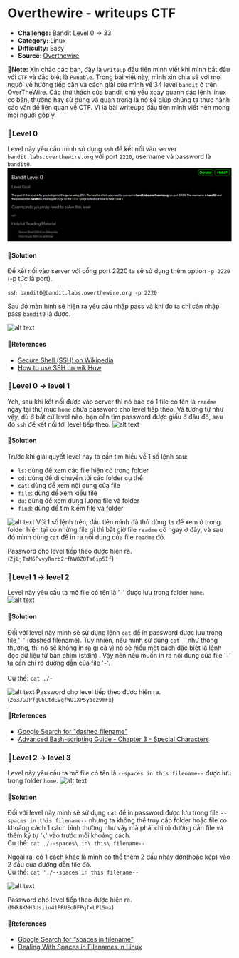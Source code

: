 # Overthewire - writeups CTF

- **Challenge:** Bandit Level 0 -> 33
- **Category:** Linux
- **Difficulty:** Easy
- **Source**: [Overthewire](https://overthewire.org/wargames/bandit/)

**📝Note:** Xin chào các bạn, đây là ```writeup``` đầu tiên mình viết khi mình bắt đầu với ```CTF``` và đặc biệt là ```Pwnable```. Trong bài viết này, mình xin chia sẻ với mọi người về hướng tiếp cận và cách giải của mình về 34 level ```bandit``` ở trên OverTheWire. Các thử thách của bandit chủ yếu xoay quanh các lệnh linux cơ bản, thường hay sử dụng và quan trọng là nó sẽ giúp chúng ta thực hành các vấn đề liên quan về CTF. Vì là bài writeups đầu tiên mình viết nên mong mọi người góp ý.

### 🚩Level 0
Level này yêu cầu mình sử dụng ```ssh``` để kết nối vào server ```bandit.labs.overthewire.org``` với port ```2220```, username và password là ```bandit0```.
![alt text](img/level0.png)

#### 💁Solution
Để kết nối vào server với cổng port 2220 ta sẽ sử dụng thêm option ```-p 2220``` (-p tức là port).

```ssh bandit0@bandit.labs.overthewire.org -p 2220```

Sau đó màn hình sẽ hiện ra yêu cầu nhập pass và khi đó ta chỉ cần nhập pass ```bandit0``` là được.

![alt text](img/level0-1.png)

####  📌References
- [Secure Shell (SSH) on Wikipedia](https://en.wikipedia.org/wiki/Secure_Shell) <br>
- [How to use SSH on wikiHow](https://www.wikihow.com/Use-SSH)

### 🚩Level 0 -> level 1
Yeh, sau khi kết nối được vào server thì nó bảo có 1 file có tên là ```readme``` ngay tại thư mục ```home``` chứa password cho level tiếp theo. Và tương tự như vậy, dù ở bất cứ level nào, bạn cần tìm password được giấu ở đâu đó, sau đó ```ssh``` để kết nối tới level tiếp theo.
![alt text](img/level0-2.png)

#### 💁Solution
Trước khi giải quyết level này ta cần tìm hiểu về 1 số lệnh sau:
- ```ls```: dùng để xem các file hiện có trong folder
- ```cd```: dùng để di chuyển tới các folder cụ thể
- ```cat```: dùng để xem nội dung của file
- ```file```: dùng để xem kiểu file
- ```du```: dùng để xem dung lượng file và folder
- ```find```: dùng để tìm kiếm file và folder

![alt text](img/level0-3.png)
Với 1 số lệnh trên, đầu tiên mình đã thử dùng ```ls``` để xem ở trong folder hiện tại có những file gì thì bất giờ file ```readme``` có ngay ở đây, và sau đó mình dùng ```cat``` để in ra nội dung của file ```readme``` đó. 

Password cho level tiếp theo được hiện ra. (```ZjLjTmM6FvvyRnrb2rfNWOZOTa6ip5If```)

### 🚩Level 1 -> level 2
Level này yêu cầu ta mở file có tên là '```-```' được lưu trong folder ```home```.
![alt text](img/level1.png)
#### 💁Solution
Đối với level này mình sẽ sử dụng lệnh ```cat``` để in password được lưu trong file '```-```' (dashed filename). Tuy nhiên, nếu mình sử dụng ```cat -``` như thông thường, thì nó sẽ không in ra gì cả vì nó sẽ hiểu một cách đặc biệt là lệnh đọc dữ liệu từ bàn phím (stdin) . Vậy nên nếu muốn in ra nội dung của file '```-```' ta cần chỉ rõ đường dẫn của file '```-```'. <br><br>
Cụ thể: ```cat ./-```

![alt text](img/level1-1.png)
Password cho level tiếp theo được hiện ra. (```263JGJPfgU6LtdEvgfWU1XP5yac29mFx```)

####  📌References
- [Google Search for "dashed filename"](https://www.google.com/search?q=dashed+filename)
- [Advanced Bash-scripting Guide - Chapter 3 - Special Characters](https://linux.die.net/abs-guide/special-chars.html)

### 🚩Level 2 -> level 3
Level này yêu cầu ta mở file có tên là ```--spaces in this filename--``` được lưu trong folder ```home```.
![alt text](img/level2.png)
#### 💁Solution
Đối với level này mình sẽ sử dụng ```cat``` để in password được lưu trong file ```--spaces in this filename--``` nhưng ta không thể truy cập folder hoặc file có khoảng cách 1 cách bình thường như vậy mà phải chỉ rõ đường dẫn file và thêm ký tự '```\```' vào trước mỗi khoảng cách.<br>
Cụ thể: ```cat ./--spaces\ in\ this\ filename--```

Ngoài ra, có 1 cách khác là mình có thể thêm 2 dấu nháy đơn(hoặc kép) vào 2 đầu của đường dẫn file đó.<br>
Cụ thể: ```cat './--spaces in this filename--```

![alt text](img/level2-1.png)

Password cho level tiếp theo được hiện ra. (```MNk8KNH3Usiio41PRUEoDFPqfxLPlSmx```)

####  📌References
- [Google Search for “spaces in filename”](https://www.google.com/search?q=spaces+in+filename)
- [Dealing With Spaces in Filenames in Linux
](https://linuxhandbook.com/filename-spaces-linux/)